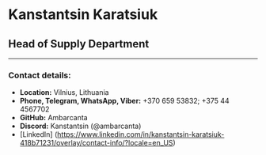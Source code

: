 # **Kanstantsin Karatsiuk**

## **Head of Supply Department**
********************************
### **Contact details:**

* **Location:** Vilnius, Lithuania
* **Phone, Telegram, WhatsApp, Viber:** +370 659 53832; +375 44 4567702
* **GitHub:** Ambarcanta
* **Discord:** Kanstantsin (@ambarcanta)
* [LinkedIn] (https://www.linkedin.com/in/kanstantsin-karatsiuk-418b71231/overlay/contact-info/?locale=en_US)

